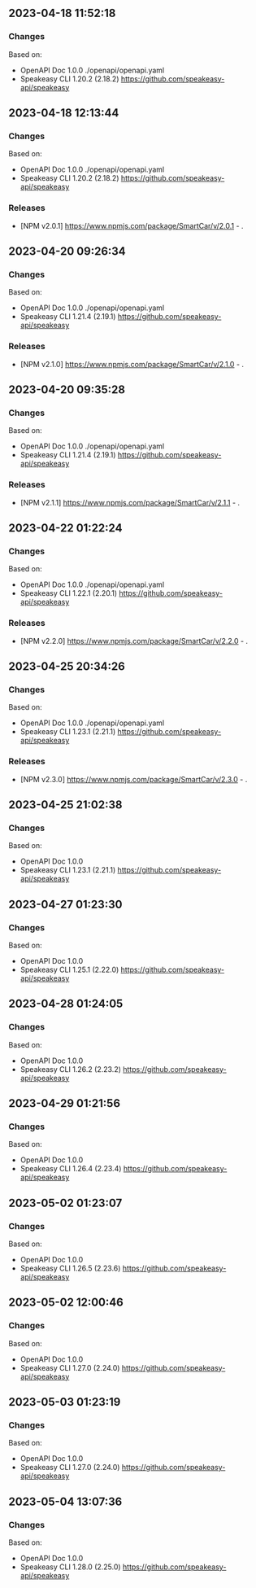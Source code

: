 

## 2023-04-18 11:52:18
### Changes
Based on:
- OpenAPI Doc 1.0.0 ./openapi/openapi.yaml
- Speakeasy CLI 1.20.2 (2.18.2) https://github.com/speakeasy-api/speakeasy

## 2023-04-18 12:13:44
### Changes
Based on:
- OpenAPI Doc 1.0.0 ./openapi/openapi.yaml
- Speakeasy CLI 1.20.2 (2.18.2) https://github.com/speakeasy-api/speakeasy
### Releases
- [NPM v2.0.1] https://www.npmjs.com/package/SmartCar/v/2.0.1 - .

## 2023-04-20 09:26:34
### Changes
Based on:
- OpenAPI Doc 1.0.0 ./openapi/openapi.yaml
- Speakeasy CLI 1.21.4 (2.19.1) https://github.com/speakeasy-api/speakeasy
### Releases
- [NPM v2.1.0] https://www.npmjs.com/package/SmartCar/v/2.1.0 - .

## 2023-04-20 09:35:28
### Changes
Based on:
- OpenAPI Doc 1.0.0 ./openapi/openapi.yaml
- Speakeasy CLI 1.21.4 (2.19.1) https://github.com/speakeasy-api/speakeasy
### Releases
- [NPM v2.1.1] https://www.npmjs.com/package/SmartCar/v/2.1.1 - .

## 2023-04-22 01:22:24
### Changes
Based on:
- OpenAPI Doc 1.0.0 ./openapi/openapi.yaml
- Speakeasy CLI 1.22.1 (2.20.1) https://github.com/speakeasy-api/speakeasy
### Releases
- [NPM v2.2.0] https://www.npmjs.com/package/SmartCar/v/2.2.0 - .

## 2023-04-25 20:34:26
### Changes
Based on:
- OpenAPI Doc 1.0.0 ./openapi/openapi.yaml
- Speakeasy CLI 1.23.1 (2.21.1) https://github.com/speakeasy-api/speakeasy
### Releases
- [NPM v2.3.0] https://www.npmjs.com/package/SmartCar/v/2.3.0 - .

## 2023-04-25 21:02:38
### Changes
Based on:
- OpenAPI Doc 1.0.0 
- Speakeasy CLI 1.23.1 (2.21.1) https://github.com/speakeasy-api/speakeasy

## 2023-04-27 01:23:30
### Changes
Based on:
- OpenAPI Doc 1.0.0 
- Speakeasy CLI 1.25.1 (2.22.0) https://github.com/speakeasy-api/speakeasy

## 2023-04-28 01:24:05
### Changes
Based on:
- OpenAPI Doc 1.0.0 
- Speakeasy CLI 1.26.2 (2.23.2) https://github.com/speakeasy-api/speakeasy

## 2023-04-29 01:21:56
### Changes
Based on:
- OpenAPI Doc 1.0.0 
- Speakeasy CLI 1.26.4 (2.23.4) https://github.com/speakeasy-api/speakeasy

## 2023-05-02 01:23:07
### Changes
Based on:
- OpenAPI Doc 1.0.0 
- Speakeasy CLI 1.26.5 (2.23.6) https://github.com/speakeasy-api/speakeasy

## 2023-05-02 12:00:46
### Changes
Based on:
- OpenAPI Doc 1.0.0 
- Speakeasy CLI 1.27.0 (2.24.0) https://github.com/speakeasy-api/speakeasy

## 2023-05-03 01:23:19
### Changes
Based on:
- OpenAPI Doc 1.0.0 
- Speakeasy CLI 1.27.0 (2.24.0) https://github.com/speakeasy-api/speakeasy

## 2023-05-04 13:07:36
### Changes
Based on:
- OpenAPI Doc 1.0.0 
- Speakeasy CLI 1.28.0 (2.25.0) https://github.com/speakeasy-api/speakeasy